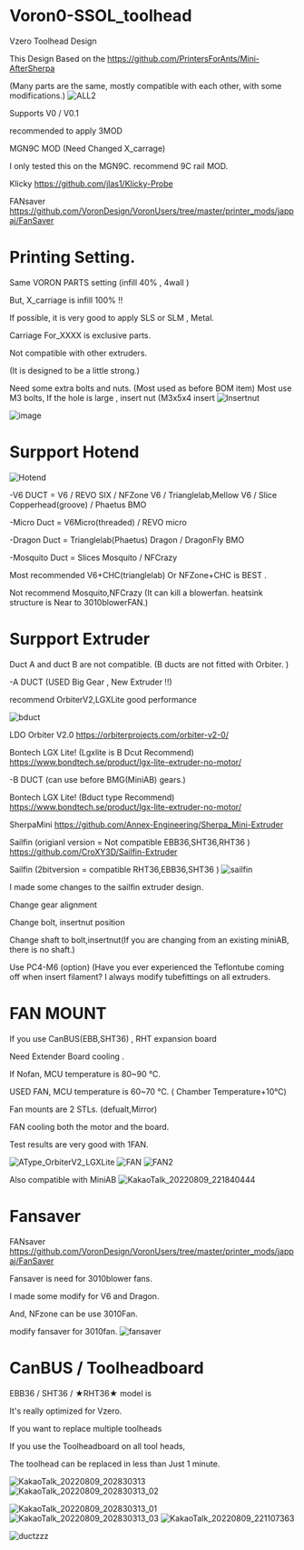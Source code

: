 # Voron0-SSOL_toolhead
Vzero Toolhead Design 

This Design Based on the https://github.com/PrintersForAnts/Mini-AfterSherpa 

(Many parts are the same, mostly compatible with each other, with some modifications.)
![ALL2](https://user-images.githubusercontent.com/110684743/183617793-c647f5ba-fb6c-49f9-a819-6bbb3ed8931c.png)

Supports 
V0 / V0.1 

recommended to apply 3MOD

MGN9C MOD (Need Changed X_carrage)

I only tested this on the MGN9C. recommend 9C rail MOD.

Klicky https://github.com/jlas1/Klicky-Probe

FANsaver https://github.com/VoronDesign/VoronUsers/tree/master/printer_mods/jappaj/FanSaver


# Printing Setting.
Same VORON PARTS setting
(infill 40% , 4wall )

But, X_carriage is infill 100% !!

If possible, it is very good to apply SLS or SLM , Metal.

Carriage For_XXXX is exclusive parts.

Not compatible with other extruders.

(It is designed to be a little strong.)


Need some extra bolts and nuts.
(Most used as before BOM item)
Most use M3 bolts,
If the hole is large , insert nut (M3x5x4 insert 
![Insertnut](https://user-images.githubusercontent.com/110684743/183639449-545a8ced-5fe3-4717-92e3-ba787e843f28.png)

![image](https://user-images.githubusercontent.com/110684743/188689747-deef9c7d-e6cf-4790-bb4e-49ae0274f5cb.png)






# Surpport  Hotend 
![Hotend](https://user-images.githubusercontent.com/110684743/183648361-d3972f76-e4d9-46b7-b91f-ae5d93a2b0ab.png)


-V6 DUCT = V6 / REVO SIX /  NFZone V6 / Trianglelab,Mellow V6 / Slice Copperhead(groove) / Phaetus BMO 

-Micro Duct = V6Micro(threaded) / REVO micro 

-Dragon Duct = Trianglelab(Phaetus) Dragon / DragonFly BMO 

-Mosquito Duct = Slices Mosquito / NFCrazy 



Most recommended V6+CHC(trianglelab) Or NFZone+CHC is BEST .

Not recommend Mosquito,NFCrazy (It can kill a blowerfan. heatsink structure is Near to 3010blowerFAN.)



# Surpport Extruder
Duct A and duct B are not compatible.
(B ducts are not fitted with Orbiter. )

-A DUCT (USED Big Gear , New Extruder !!)

recommend  OrbiterV2,LGXLite good performance

![bduct](https://user-images.githubusercontent.com/110684743/188689349-4bd53708-b3e5-4c42-9b59-75da39632ca8.png)


LDO Orbiter V2.0
https://orbiterprojects.com/orbiter-v2-0/

Bontech LGX Lite! (Lgxlite is B Dcut Recommend)
https://www.bondtech.se/product/lgx-lite-extruder-no-motor/







-B DUCT (can use before BMG(MiniAB) gears.)

Bontech LGX Lite! (Bduct type Recommend)
https://www.bondtech.se/product/lgx-lite-extruder-no-motor/

SherpaMini
https://github.com/Annex-Engineering/Sherpa_Mini-Extruder

Sailfin (origianl version = Not compatible EBB36,SHT36,RHT36 )
https://github.com/CroXY3D/Sailfin-Extruder

Sailfin (2bitversion = compatible RHT36,EBB36,SHT36  ) 
![sailfin](https://user-images.githubusercontent.com/110684743/186203663-2a6b9436-3e1e-4057-ace7-8e6675046100.png)




I made some changes to the sailfin extruder design.

Change gear alignment

Change bolt, insertnut position

Change shaft to bolt,insertnut(If you are changing from an existing miniAB, there is no shaft.)

Use PC4-M6 (option) (Have you ever experienced the Teflontube coming off when insert filament? I always modify tubefittings on all extruders.


# FAN MOUNT
If you use CanBUS(EBB,SHT36) , RHT expansion board

Need Extender Board cooling .

If Nofan, MCU temperature is 80~90 ℃.

USED FAN, MCU temperature is 60~70 ℃. ( Chamber Temperature+10℃)

Fan mounts are 2 STLs. (defualt,Mirror)

FAN cooling both the motor and the board.

Test results are very good with 1FAN.

![AType_OrbiterV2_LGXLite](https://user-images.githubusercontent.com/110684743/183629411-0dd52714-6a15-49d5-a051-bf9d5bd46da1.png)
![FAN](https://user-images.githubusercontent.com/110684743/183629416-4422dae8-92e0-4757-a2de-d5cba05ab122.png)
![FAN2](https://user-images.githubusercontent.com/110684743/183629438-c4565a7e-af57-482c-806b-35d1365911cf.png)

Also compatible with MiniAB 
![KakaoTalk_20220809_221840444](https://user-images.githubusercontent.com/110684743/183657152-e28ac1c2-4942-4475-bfe7-f615a34b9d7e.jpg)


# Fansaver
FANsaver https://github.com/VoronDesign/VoronUsers/tree/master/printer_mods/jappaj/FanSaver

Fansaver is need for 3010blower fans.

I made some modify for V6 and Dragon.

And, NFzone can be use 3010Fan.

modify fansaver for 3010fan.
![fansaver](https://user-images.githubusercontent.com/110684743/183633617-d526e1c8-253e-41ed-8138-533432e7a0b5.png)




# CanBUS / Toolheadboard

EBB36 / SHT36 / ★RHT36★ model is

It's really optimized for Vzero.

If you want to replace multiple toolheads


If you use the Toolheadboard on all tool heads,

The toolhead can be replaced in less than Just 1 minute.

![KakaoTalk_20220809_202830313](https://user-images.githubusercontent.com/110684743/183637019-502fdde9-052c-408e-9aff-d3a802df5a7e.jpg)
![KakaoTalk_20220809_202830313_02](https://user-images.githubusercontent.com/110684743/183637037-f00ccfe3-d9ca-4bfa-bc81-83a382f5b779.jpg)

![KakaoTalk_20220809_202830313_01](https://user-images.githubusercontent.com/110684743/183637066-49a2c845-c952-43cd-98c9-d30cbadcad19.jpg)
![KakaoTalk_20220809_202830313_03](https://user-images.githubusercontent.com/110684743/183637080-8c5ee700-6419-4a2b-99c9-1a142a3c3ea1.jpg)
![KakaoTalk_20220809_221107363](https://user-images.githubusercontent.com/110684743/183655873-c0595822-308a-4a8b-9426-e4780eb812f4.jpg)

![ductzzz](https://user-images.githubusercontent.com/110684743/183643414-07b46496-60eb-442f-b7cd-b45eb652f552.png)
